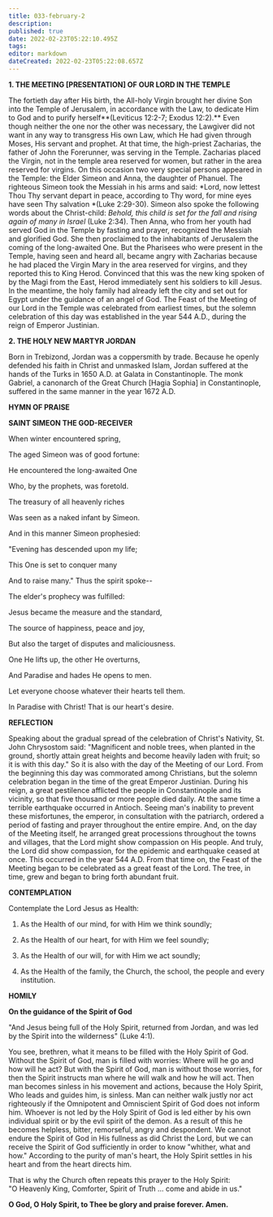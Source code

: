 ```yaml
---
title: 033-february-2
description: 
published: true
date: 2022-02-23T05:22:10.495Z
tags: 
editor: markdown
dateCreated: 2022-02-23T05:22:08.657Z
---
```



**1. THE MEETING [PRESENTATION] OF OUR LORD IN THE TEMPLE**

The fortieth day after His birth, the All-holy Virgin brought her divine Son into the Temple of Jerusalem, in accordance with the Law, to dedicate Him to God and to purify herself**(Leviticus 12:2-7; Exodus 12:2).** Even though neither the one nor the other was necessary, the Lawgiver did not want in any way to transgress His own Law, which He had given through Moses, His servant and prophet. At that time, the high-priest Zacharias, the father of John the Forerunner, was serving in the Temple. Zacharias placed the Virgin, not in the temple area reserved for women, but rather in the area reserved for virgins. On this occasion two very special persons appeared in the Temple: the Elder Simeon and Anna, the daughter of Phanuel. The righteous Simeon took the Messiah in his arms and said: *Lord, now lettest Thou Thy servant depart in peace, according to Thy word, for mine eyes have seen Thy salvation *(Luke 2:29-30). Simeon also spoke the following words about the Christ-child: *Behold, this child is set for the fall and rising again of many in Israel* (Luke 2:34). Then Anna, who from her youth had served God in the Temple by fasting and prayer, recognized the Messiah and glorified God. She then proclaimed to the inhabitants of Jerusalem the coming of the long-awaited One. But the Pharisees who were present in the Temple, having seen and heard all, became angry with Zacharias because he had placed the Virgin Mary in the area reserved for virgins, and they reported this to King Herod. Convinced that this was the new king spoken of by the Magi from the East, Herod immediately sent his soldiers to kill Jesus. In the meantime, the holy family had already left the city and set out for Egypt under the guidance of an angel of God. The Feast of the Meeting of our Lord in the Temple was celebrated from earliest times, but the solemn celebration of this day was established in the year 544 A.D., during the reign of Emperor Justinian.

**2. THE HOLY NEW MARTYR JORDAN**

Born in Trebizond, Jordan was a coppersmith by trade. Because he openly defended his faith in Christ and unmasked Islam, Jordan suffered at the hands of the Turks in 1650 A.D. at Galata in Constantinople. The monk Gabriel, a canonarch of the Great Church [Hagia Sophia] in Constantinople, suffered in the same manner in the year 1672 A.D.



**HYMN OF PRAISE**

**SAINT SIMEON THE GOD-RECEIVER**

When winter encountered spring,

The aged Simeon was of good fortune:

He encountered the long-awaited One

Who, by the prophets, was foretold.

The treasury of all heavenly riches

Was seen as a naked infant by Simeon.

And in this manner Simeon prophesied:

"Evening has descended upon my life;

This One is set to conquer many

And to raise many." Thus the spirit spoke--

The elder's prophecy was fulfilled:

Jesus became the measure and the standard,

The source of happiness, peace and joy,

But also the target of disputes and maliciousness.

One He lifts up, the other He overturns,

And Paradise and hades He opens to men.

Let everyone choose whatever their hearts tell them.

In Paradise with Christ! That is our heart's desire.


**REFLECTION**

Speaking about the gradual spread of the celebration of Christ's Nativity, St. John Chrysostom said: "Magnificent and noble trees, when planted in the ground, shortly attain great heights and become heavily laden with fruit; so it is with this day." So it is also with the day of the Meeting of our Lord. From the beginning this day was commorated among Christians, but the solemn celebration began in the time of the great Emperor Justinian. During his reign, a great pestilence afflicted the people in Constantinople and its vicinity, so that five thousand or more people died daily. At the same time a terrible earthquake occurred in Antioch. Seeing man's inability to prevent these misfortunes, the emperor, in consultation with the patriarch, ordered a period of fasting and prayer throughout the entire empire. And, on the day of the Meeting itself, he arranged great processions throughout the towns and villages, that the Lord might show compassion on His people. And truly, the Lord did show compassion, for the epidemic and earthquake ceased at once. This occurred in the year 544 A.D. From that time on, the Feast of the Meeting began to be celebrated as a great feast of the Lord. The tree, in time, grew and began to bring forth abundant fruit.


**CONTEMPLATION**


Contemplate the Lord Jesus as Health:

1.  As the Health of our mind, for with Him we think soundly;

1.  As the Health of our heart, for with Him we feel soundly;

1.  As the Health of our will, for with Him we act soundly;

1.  As the Health of the family, the Church, the school, the people and every institution.



**HOMILY**

**On the guidance of the Spirit of God**

"And Jesus being full of the Holy Spirit, returned from Jordan, and was led by the Spirit into the wilderness" (Luke 4:1).

You see, brethren, what it means to be filled with the Holy Spirit of God. Without the Spirit of God, man is filled with worries: Where will he go and how will he act? But with the Spirit of God, man is without those worries, for then the Spirit instructs man where he will walk and how he will act. Then man becomes sinless in his movement and actions, because the Holy Spirit, Who leads and guides him, is sinless. Man can neither walk justly nor act righteously if the Omnipotent and Omniscient Spirit of God does not inform him. Whoever is not led by the Holy Spirit of God is led either by his own individual spirit or by the evil spirit of the demon. As a result of this he becomes helpless, bitter, remorseful, angry and despondent. We cannot endure the Spirit of God in His fullness as did Christ the Lord, but we can receive the Spirit of God sufficiently in order to know "whither, what and how." According to the purity of man's heart, the Holy Spirit settles in his heart and from the heart directs him.

That is why the Church often repeats this prayer to the Holy Spirit: "O Heavenly King, Comforter, Spirit of Truth ... come and abide in us."

**O God, O Holy Spirit, to Thee be glory and praise forever. Amen.**

